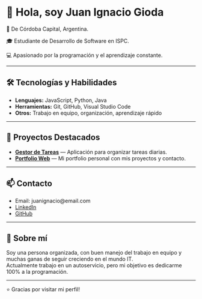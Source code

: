 <h1>👋 Hola, soy Juan Ignacio Gioda</h1>

<div>
  <p>📍 De Córdoba Capital, Argentina.</p>
  <p>🎓 Estudiante de Desarrollo de Software en ISPC.</p>
  <p>💻 Apasionado por la programación y el aprendizaje constante.</p>
</div>

<hr>

<h2>🛠️ Tecnologías y Habilidades</h2>

<ul>
  <li><strong>Lenguajes:</strong> JavaScript, Python, Java</li>
  <li><strong>Herramientas:</strong> Git, GitHub, Visual Studio Code</li>
  <li><strong>Otros:</strong> Trabajo en equipo, organización, aprendizaje rápido</li>
</ul>

<hr>

<h2>📌 Proyectos Destacados</h2>

<ul>
  <li><a href="https://github.com/tuusuario/nombre-repo"><strong>Gestor de Tareas</strong></a> — Aplicación para organizar tareas diarias.</li>
  <li><a href="https://github.com/tuusuario/portfolio-web"><strong>Portfolio Web</strong></a> — Mi portfolio personal con mis proyectos y contacto.</li>
</ul>

<hr>

<h2>📫 Contacto</h2>

<ul>
  <li>Email: juanignacio@email.com</li>
  <li><a href="https://linkedin.com/in/juanignacio">LinkedIn</a></li>
  <li><a href="https://github.com/tuusuario">GitHub</a></li>
</ul>

<hr>

<h2>🚀 Sobre mí</h2>

<p>
  Soy una persona organizada, con buen manejo del trabajo en equipo y muchas ganas de seguir creciendo en el mundo IT.<br>
  Actualmente trabajo en un autoservicio, pero mi objetivo es dedicarme 100% a la programación.
</p>

<hr>

<p>⭐ Gracias por visitar mi perfil!</p>

